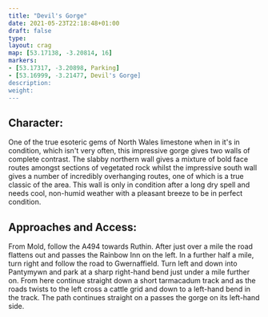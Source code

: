```yaml
---
title: "Devil's Gorge"
date: 2021-05-23T22:18:48+01:00
draft: false
type: 
layout: crag
map: [53.17138, -3.20814, 16]
markers:
- [53.17317, -3.20898, Parking]
- [53.16999, -3.21477, Devil's Gorge]
description:
weight:
---
```



## Character:

One of the true esoteric gems of North Wales limestone when in it's in condition, which isn't very often, this impressive gorge gives two walls of complete contrast. The slabby northern wall gives a mixture of bold face routes amongst sections of vegetated rock whilst the impressive south wall gives a number of incredibly overhanging routes, one of which is a true classic of the area. This wall is only in condition after a long dry spell and needs cool, non-humid weather with a pleasant breeze to be in perfect condition.

## Approaches and Access:

From Mold, follow the A494 towards Ruthin. After just over a mile the road flattens out and passes the Rainbow Inn on the left. In a further half a mile, turn right and follow the road to Gwernaffield. Turn left and down into Pantymywn and park at a sharp right-hand bend just under a mile further on. From here continue straight down a short tarmacadum track and as the roads twists to the left cross a cattle grid and down to a left-hand bend in the track. The path continues straight on a passes the gorge on its left-hand side.

